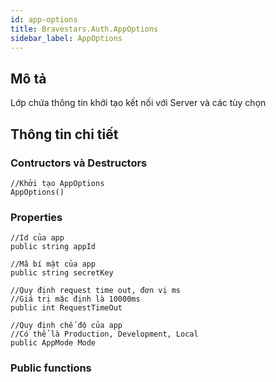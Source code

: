 ```yaml
---
id: app-options
title: Bravestars.Auth.AppOptions
sidebar_label: AppOptions
---
```

## Mô tả
Lớp chứa thông tin khởi tạo kết nối với Server và các tùy chọn
## Thông tin chi tiết
### Contructors và Destructors
```
//Khởi tạo AppOptions
AppOptions()
```

### Properties
```
//Id của app
public string appId

//Mã bí mật của app
public string secretKey

//Quy định request time out, đơn vị ms
//Giá trị mặc định là 10000ms
public int RequestTimeOut

//Quy định chế độ của app
//Có thể là Production, Development, Local
public AppMode Mode
```

### Public functions